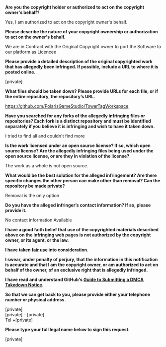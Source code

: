 **Are you the copyright holder or authorized to act on the copyright owner's behalf?**

Yes, I am authorized to act on the copyright owner's behalf.

**Please describe the nature of your copyright ownership or authorization to act on the owner's behalf.**

We are in Contract with the Original Copyright owner to port the Software to our platform as Licencee

**Please provide a detailed description of the original copyrighted work that has allegedly been infringed. If possible, include a URL to where it is posted online.**

[private]

**What files should be taken down? Please provide URLs for each file, or if the entire repository, the repository’s URL.**

https://github.com/PolarisGameStudio/TowerTagWorkspace

**Have you searched for any forks of the allegedly infringing files or repositories? Each fork is a distinct repository and must be identified separately if you believe it is infringing and wish to have it taken down.**

I tried to find all and couldn't find more

**Is the work licensed under an open source license? If so, which open source license? Are the allegedly infringing files being used under the open source license, or are they in violation of the license?**

The work as a whole is not open source.

**What would be the best solution for the alleged infringement? Are there specific changes the other person can make other than removal? Can the repository be made private?**

Removal is the only option

**Do you have the alleged infringer’s contact information? If so, please provide it.**

No contact information Available

**I have a good faith belief that use of the copyrighted materials described above on the infringing web pages is not authorized by the copyright owner, or its agent, or the law.**

**I have taken <a href="https://www.lumendatabase.org/topics/22">fair use</a> into consideration.**

**I swear, under penalty of perjury, that the information in this notification is accurate and that I am the copyright owner, or am authorized to act on behalf of the owner, of an exclusive right that is allegedly infringed.**

**I have read and understand GitHub's <a href="https://docs.github.com/articles/guide-to-submitting-a-dmca-takedown-notice/">Guide to Submitting a DMCA Takedown Notice</a>.**

**So that we can get back to you, please provide either your telephone number or physical address.**

[private]  
[private] - [private]  
Tel +[private] 

**Please type your full legal name below to sign this request.**

[private]
